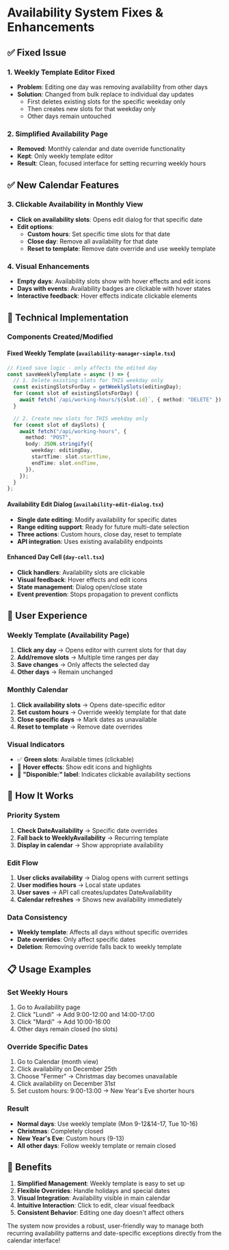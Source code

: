# Availability System Fixes & Enhancements

## ✅ Fixed Issue

### 1. **Weekly Template Editor Fixed**

- **Problem**: Editing one day was removing availability from other days
- **Solution**: Changed from bulk replace to individual day updates
  - First deletes existing slots for the specific weekday only
  - Then creates new slots for that weekday only
  - Other days remain untouched

### 2. **Simplified Availability Page**

- **Removed**: Monthly calendar and date override functionality
- **Kept**: Only weekly template editor
- **Result**: Clean, focused interface for setting recurring weekly hours

## ✅ New Calendar Features

### 3. **Clickable Availability in Monthly View**

- **Click on availability slots**: Opens edit dialog for that specific date
- **Edit options**:
  - **Custom hours**: Set specific time slots for that date
  - **Close day**: Remove all availability for that date
  - **Reset to template**: Remove date override and use weekly template

### 4. **Visual Enhancements**

- **Empty days**: Availability slots show with hover effects and edit icons
- **Days with events**: Availability badges are clickable with hover states
- **Interactive feedback**: Hover effects indicate clickable elements

## 🔧 Technical Implementation

### **Components Created/Modified**

#### **Fixed Weekly Template** (`availability-manager-simple.tsx`)

```typescript
// Fixed save logic - only affects the edited day
const saveWeeklyTemplate = async () => {
  // 1. Delete existing slots for THIS weekday only
  const existingSlotsForDay = getWeeklySlots(editingDay);
  for (const slot of existingSlotsForDay) {
    await fetch(`/api/working-hours/${slot.id}`, { method: "DELETE" });
  }

  // 2. Create new slots for THIS weekday only
  for (const slot of daySlots) {
    await fetch("/api/working-hours", {
      method: "POST",
      body: JSON.stringify({
        weekday: editingDay,
        startTime: slot.startTime,
        endTime: slot.endTime,
      }),
    });
  }
};
```

#### **Availability Edit Dialog** (`availability-edit-dialog.tsx`)

- **Single date editing**: Modify availability for specific dates
- **Range editing support**: Ready for future multi-date selection
- **Three actions**: Custom hours, close day, reset to template
- **API integration**: Uses existing availability endpoints

#### **Enhanced Day Cell** (`day-cell.tsx`)

- **Click handlers**: Availability slots are clickable
- **Visual feedback**: Hover effects and edit icons
- **State management**: Dialog open/close state
- **Event prevention**: Stops propagation to prevent conflicts

## 🎯 User Experience

### **Weekly Template (Availability Page)**

1. **Click any day** → Opens editor with current slots for that day
2. **Add/remove slots** → Multiple time ranges per day
3. **Save changes** → Only affects the selected day
4. **Other days** → Remain unchanged

### **Monthly Calendar**

1. **Click availability slots** → Opens date-specific editor
2. **Set custom hours** → Override weekly template for that date
3. **Close specific days** → Mark dates as unavailable
4. **Reset to template** → Remove date overrides

### **Visual Indicators**

- ✅ **Green slots**: Available times (clickable)
- 🎯 **Hover effects**: Show edit icons and highlights
- 📝 **"Disponible:" label**: Indicates clickable availability sections

## 🔄 How It Works

### **Priority System**

1. **Check DateAvailability** → Specific date overrides
2. **Fall back to WeeklyAvailability** → Recurring template
3. **Display in calendar** → Show appropriate availability

### **Edit Flow**

1. **User clicks availability** → Dialog opens with current settings
2. **User modifies hours** → Local state updates
3. **User saves** → API call creates/updates DateAvailability
4. **Calendar refreshes** → Shows new availability immediately

### **Data Consistency**

- **Weekly template**: Affects all days without specific overrides
- **Date overrides**: Only affect specific dates
- **Deletion**: Removing override falls back to weekly template

## 📋 Usage Examples

### **Set Weekly Hours**

1. Go to Availability page
2. Click "Lundi" → Add 9:00-12:00 and 14:00-17:00
3. Click "Mardi" → Add 10:00-16:00
4. Other days remain closed (no slots)

### **Override Specific Dates**

1. Go to Calendar (month view)
2. Click availability on December 25th
3. Choose "Fermer" → Christmas day becomes unavailable
4. Click availability on December 31st
5. Set custom hours: 9:00-13:00 → New Year's Eve shorter hours

### **Result**

- **Normal days**: Use weekly template (Mon 9-12&14-17, Tue 10-16)
- **Christmas**: Completely closed
- **New Year's Eve**: Custom hours (9-13)
- **All other days**: Follow weekly template or remain closed

## 🚀 Benefits

1. **Simplified Management**: Weekly template is easy to set up
2. **Flexible Overrides**: Handle holidays and special dates
3. **Visual Integration**: Availability visible in main calendar
4. **Intuitive Interaction**: Click to edit, clear visual feedback
5. **Consistent Behavior**: Editing one day doesn't affect others

The system now provides a robust, user-friendly way to manage both recurring availability patterns and date-specific exceptions directly from the calendar interface!
